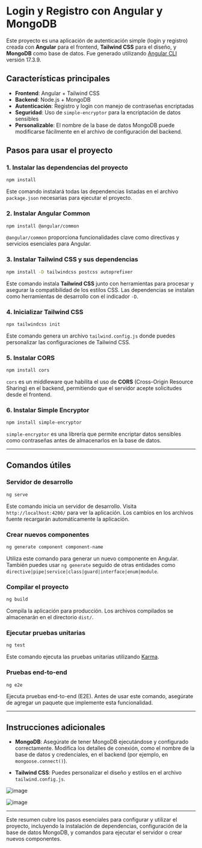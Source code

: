 # Login y Registro con Angular y MongoDB

Este proyecto es una aplicación de autenticación simple (login y registro) creada con **Angular** para el frontend, **Tailwind CSS** para el diseño, y **MongoDB** como base de datos. Fue generado utilizando [Angular CLI](https://github.com/angular/angular-cli) versión 17.3.9.

## Características principales

- **Frontend**: Angular + Tailwind CSS
- **Backend**: Node.js + MongoDB
- **Autenticación**: Registro y login con manejo de contraseñas encriptadas
- **Seguridad**: Uso de `simple-encryptor` para la encriptación de datos sensibles
- **Personalizable**: El nombre de la base de datos MongoDB puede modificarse fácilmente en el archivo de configuración del backend.

## Pasos para usar el proyecto

### 1. Instalar las dependencias del proyecto

```bash
npm install
```
Este comando instalará todas las dependencias listadas en el archivo `package.json` necesarias para ejecutar el proyecto.

### 2. Instalar Angular Common

```bash
npm install @angular/common
```
`@angular/common` proporciona funcionalidades clave como directivas y servicios esenciales para Angular.

### 3. Instalar Tailwind CSS y sus dependencias

```bash
npm install -D tailwindcss postcss autoprefixer
```
Este comando instala **Tailwind CSS** junto con herramientas para procesar y asegurar la compatibilidad de los estilos CSS. Las dependencias se instalan como herramientas de desarrollo con el indicador `-D`.

### 4. Inicializar Tailwind CSS

```bash
npx tailwindcss init
```
Este comando genera un archivo `tailwind.config.js` donde puedes personalizar las configuraciones de Tailwind CSS.

### 5. Instalar CORS

```bash
npm install cors
```
`cors` es un middleware que habilita el uso de **CORS** (Cross-Origin Resource Sharing) en el backend, permitiendo que el servidor acepte solicitudes desde el frontend.

### 6. Instalar Simple Encryptor

```bash
npm install simple-encryptor
```
`simple-encryptor` es una librería que permite encriptar datos sensibles como contraseñas antes de almacenarlos en la base de datos.

---

## Comandos útiles

### Servidor de desarrollo

```bash
ng serve
```
Este comando inicia un servidor de desarrollo. Visita `http://localhost:4200/` para ver la aplicación. Los cambios en los archivos fuente recargarán automáticamente la aplicación.

### Crear nuevos componentes

```bash
ng generate component component-name
```
Utiliza este comando para generar un nuevo componente en Angular. También puedes usar `ng generate` seguido de otras entidades como `directive|pipe|service|class|guard|interface|enum|module`.

### Compilar el proyecto

```bash
ng build
```
Compila la aplicación para producción. Los archivos compilados se almacenarán en el directorio `dist/`.

### Ejecutar pruebas unitarias

```bash
ng test
```
Este comando ejecuta las pruebas unitarias utilizando [Karma](https://karma-runner.github.io).

### Pruebas end-to-end

```bash
ng e2e
```
Ejecuta pruebas end-to-end (E2E). Antes de usar este comando, asegúrate de agregar un paquete que implemente esta funcionalidad.

---

## Instrucciones adicionales

- **MongoDB**: Asegúrate de tener MongoDB ejecutándose y configurado correctamente. Modifica los detalles de conexión, como el nombre de la base de datos y credenciales, en el backend (por ejemplo, en `mongoose.connect()`).
  
- **Tailwind CSS**: Puedes personalizar el diseño y estilos en el archivo `tailwind.config.js`.



![image](https://github.com/user-attachments/assets/93bfb49d-4168-493b-87c6-dde4da653407)

![image](https://github.com/user-attachments/assets/4556c48e-ee7a-41c4-aaf8-7011a68eb1b2)



---

Este resumen cubre los pasos esenciales para configurar y utilizar el proyecto, incluyendo la instalación de dependencias, configuración de la base de datos MongoDB, y comandos para ejecutar el servidor o crear nuevos componentes.

